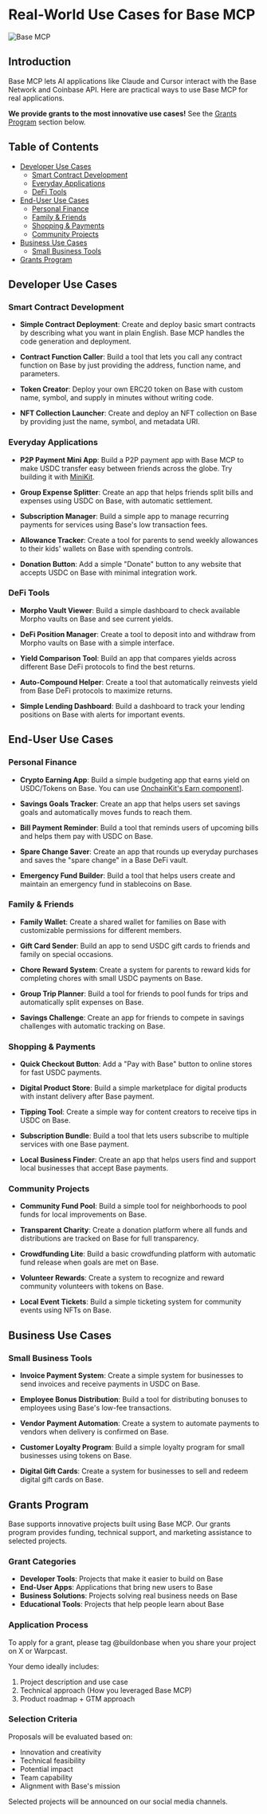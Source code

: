 # Real-World Use Cases for Base MCP

![Base MCP](../public/SendUSDC.gif)

## Introduction

Base MCP lets AI applications like Claude and Cursor interact with the Base Network and Coinbase API. Here are practical ways to use Base MCP for real applications.

**We provide grants to the most innovative use cases!** See the [Grants Program](#grants-program) section below.

## Table of Contents

- [Developer Use Cases](#developer-use-cases)
  - [Smart Contract Development](#smart-contract-development)
  - [Everyday Applications](#everyday-applications)
  - [DeFi Tools](#defi-tools)
- [End-User Use Cases](#end-user-use-cases)
  - [Personal Finance](#personal-finance)
  - [Family & Friends](#family--friends)
  - [Shopping & Payments](#shopping--payments)
  - [Community Projects](#community-projects)
- [Business Use Cases](#business-use-cases)
  - [Small Business Tools](#small-business-tools)
- [Grants Program](#grants-program)

## Developer Use Cases

### Smart Contract Development

- **Simple Contract Deployment**: Create and deploy basic smart contracts by describing what you want in plain English. Base MCP handles the code generation and deployment.

- **Contract Function Caller**: Build a tool that lets you call any contract function on Base by just providing the address, function name, and parameters.

- **Token Creator**: Deploy your own ERC20 token on Base with custom name, symbol, and supply in minutes without writing code.

- **NFT Collection Launcher**: Create and deploy an NFT collection on Base by providing just the name, symbol, and metadata URI.

### Everyday Applications

- **P2P Payment Mini App**: Build a P2P payment app with Base MCP to make USDC transfer easy between friends across the globe. Try building it with [MiniKit](https://www.base.org/builders/minikit).

- **Group Expense Splitter**: Create an app that helps friends split bills and expenses using USDC on Base, with automatic settlement.

- **Subscription Manager**: Build a simple app to manage recurring payments for services using Base's low transaction fees.

- **Allowance Tracker**: Create a tool for parents to send weekly allowances to their kids' wallets on Base with spending controls.

- **Donation Button**: Add a simple "Donate" button to any website that accepts USDC on Base with minimal integration work.

### DeFi Tools

- **Morpho Vault Viewer**: Build a simple dashboard to check available Morpho vaults on Base and see current yields.

- **DeFi Position Manager**: Create a tool to deposit into and withdraw from Morpho vaults on Base with a simple interface.

- **Yield Comparison Tool**: Build an app that compares yields across different Base DeFi protocols to find the best returns.

- **Auto-Compound Helper**: Create a tool that automatically reinvests yield from Base DeFi protocols to maximize returns.

- **Simple Lending Dashboard**: Build a dashboard to track your lending positions on Base with alerts for important events.

## End-User Use Cases

### Personal Finance

- **Crypto Earning App**: Build a simple budgeting app that earns yield on USDC/Tokens on Base. You can use [OnchainKit's Earn component](https://onchainkit.xyz/)].

- **Savings Goals Tracker**: Create an app that helps users set savings goals and automatically moves funds to reach them.

- **Bill Payment Reminder**: Build a tool that reminds users of upcoming bills and helps them pay with USDC on Base.

- **Spare Change Saver**: Create an app that rounds up everyday purchases and saves the "spare change" in a Base DeFi vault.

- **Emergency Fund Builder**: Build a tool that helps users create and maintain an emergency fund in stablecoins on Base.

### Family & Friends

- **Family Wallet**: Create a shared wallet for families on Base with customizable permissions for different members.

- **Gift Card Sender**: Build an app to send USDC gift cards to friends and family on special occasions.

- **Chore Reward System**: Create a system for parents to reward kids for completing chores with small USDC payments on Base.

- **Group Trip Planner**: Build a tool for friends to pool funds for trips and automatically split expenses on Base.

- **Savings Challenge**: Create an app for friends to compete in savings challenges with automatic tracking on Base.

### Shopping & Payments

- **Quick Checkout Button**: Add a "Pay with Base" button to online stores for fast USDC payments.

- **Digital Product Store**: Build a simple marketplace for digital products with instant delivery after Base payment.

- **Tipping Tool**: Create a simple way for content creators to receive tips in USDC on Base.

- **Subscription Bundle**: Build a tool that lets users subscribe to multiple services with one Base payment.

- **Local Business Finder**: Create an app that helps users find and support local businesses that accept Base payments.

### Community Projects

- **Community Fund Pool**: Build a simple tool for neighborhoods to pool funds for local improvements on Base.

- **Transparent Charity**: Create a donation platform where all funds and distributions are tracked on Base for full transparency.

- **Crowdfunding Lite**: Build a basic crowdfunding platform with automatic fund release when goals are met on Base.

- **Volunteer Rewards**: Create a system to recognize and reward community volunteers with tokens on Base.

- **Local Event Tickets**: Build a simple ticketing system for community events using NFTs on Base.

## Business Use Cases

### Small Business Tools

- **Invoice Payment System**: Create a simple system for businesses to send invoices and receive payments in USDC on Base.

- **Employee Bonus Distribution**: Build a tool for distributing bonuses to employees using Base's low-fee transactions.

- **Vendor Payment Automation**: Create a system to automate payments to vendors when delivery is confirmed on Base.

- **Customer Loyalty Program**: Build a simple loyalty program for small businesses using tokens on Base.

- **Digital Gift Cards**: Create a system for businesses to sell and redeem digital gift cards on Base.

## Grants Program

Base supports innovative projects built using Base MCP. Our grants program provides funding, technical support, and marketing assistance to selected projects.

### Grant Categories

- **Developer Tools**: Projects that make it easier to build on Base
- **End-User Apps**: Applications that bring new users to Base
- **Business Solutions**: Projects solving real business needs on Base
- **Educational Tools**: Projects that help people learn about Base

### Application Process

To apply for a grant, please tag @buildonbase when you share your project on X or Warpcast.

Your demo ideally includes:

1. Project description and use case
2. Technical approach (How you leveraged Base MCP)
3. Product roadmap + GTM approach

### Selection Criteria

Proposals will be evaluated based on:

- Innovation and creativity
- Technical feasibility
- Potential impact
- Team capability
- Alignment with Base's mission

Selected projects will be announced on our social media channels.
